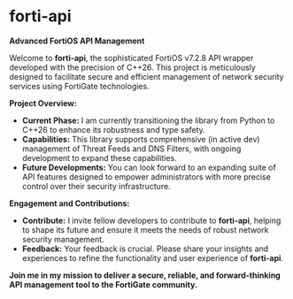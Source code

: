 # forti-api

**Advanced FortiOS API Management**

Welcome to **forti-api**, the sophisticated FortiOS v7.2.8 API wrapper developed with the precision of C++26. This project is meticulously designed to facilitate secure and efficient management of network security services using FortiGate technologies.

**Project Overview:**
- **Current Phase:** I am currently transitioning the library from Python to C++26 to enhance its robustness and type safety.
- **Capabilities:** This library supports comprehensive (in active dev) management of Threat Feeds and DNS Filters, with ongoing development to expand these capabilities.
- **Future Developments:** You can look forward to an expanding suite of API features designed to empower administrators with more precise control over their security infrastructure.

**Engagement and Contributions:**
- **Contribute:** I invite fellow developers to contribute to **forti-api**, helping to shape its future and ensure it meets the needs of robust network security management.
- **Feedback:** Your feedback is crucial. Please share your insights and experiences to refine the functionality and user experience of **forti-api**.

**Join me in my mission to deliver a secure, reliable, and forward-thinking API management tool to the FortiGate community.**
